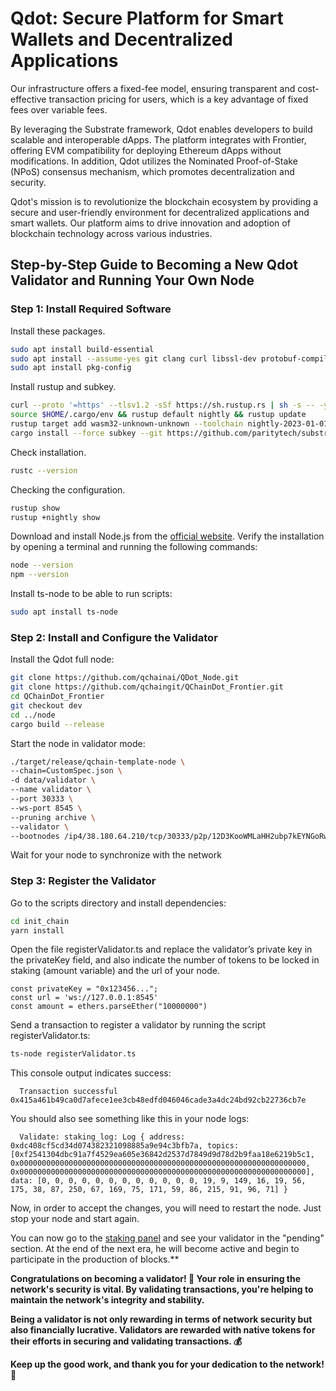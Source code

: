 # Qdot: Secure Platform for Smart Wallets and Decentralized Applications
Our infrastructure offers a fixed-fee model, ensuring transparent and cost-effective transaction pricing for users, which is a key advantage of fixed fees over variable fees.

By leveraging the Substrate framework, Qdot enables developers to build scalable and interoperable dApps. The platform integrates with Frontier, offering EVM compatibility for deploying Ethereum dApps without modifications. In addition, Qdot utilizes the Nominated Proof-of-Stake (NPoS) consensus mechanism, which promotes decentralization and security.

Qdot's mission is to revolutionize the blockchain ecosystem by providing a secure and user-friendly environment for decentralized applications and smart wallets. Our platform aims to drive innovation and adoption of blockchain technology across various industries.

## Step-by-Step Guide to Becoming a New Qdot Validator and Running Your Own Node

### Step 1: Install Required Software

Install these packages.
```bash
sudo apt install build-essential
sudo apt install --assume-yes git clang curl libssl-dev protobuf-compiler
sudo apt install pkg-config
```
Install rustup and subkey.
```bash
curl --proto '=https' --tlsv1.2 -sSf https://sh.rustup.rs | sh -s -- -y
source $HOME/.cargo/env && rustup default nightly && rustup update
rustup target add wasm32-unknown-unknown --toolchain nightly-2023-01-01
cargo install --force subkey --git https://github.com/paritytech/substrate --locked
```
Check installation.
```bash
rustc --version
```
Checking the configuration.
```bash
rustup show
rustup +nightly show
```
Download and install Node.js from the [official website](https://nodejs.org).
Verify the installation by opening a terminal and running the following commands:
```bash
node --version
npm --version
```

Install ts-node to be able to run scripts:
```bash
sudo apt install ts-node
```

### Step 2: Install and Configure the Validator

Install the Qdot full node:
   ```bash
   git clone https://github.com/qchainai/QDot_Node.git
   git clone https://github.com/qchaingit/QChainDot_Frontier.git
   cd QChainDot_Frontier
   git checkout dev
   cd ../node
   cargo build --release
   ```
Start the node in validator mode:
   ```bash
./target/release/qchain-template-node \
--chain=CustomSpec.json \
-d data/validator \
--name validator \
--port 30333 \
--ws-port 8545 \
--pruning archive \
--validator \
--bootnodes /ip4/38.180.64.210/tcp/30333/p2p/12D3KooWMLaHH2ubp7kEYNGoRwWt3JQtQYnWmLiJhDcZvimVj7hm
```
Wait for your node to synchronize with the network

### Step 3: Register the Validator

Go to the scripts directory and install dependencies:
   ```bash
   cd init_chain
   yarn install
   ```
Open the file registerValidator.ts and replace the validator’s private key in the privateKey field, and also indicate the number of tokens to be locked in staking (amount variable) and the url of your node.
   ```
const privateKey = "0x123456...";
const url = 'ws://127.0.0.1:8545'
const amount = ethers.parseEther("10000000")
   ```
Send a transaction to register a validator by running the script registerValidator.ts:
   ```bash
   ts-node registerValidator.ts
   ```
This console output indicates success:
 ```
   Transaction successful 0x415a461b49ca0d7afece1ee3cb48edfd046046cade3a4dc24bd92cb22736cb7e
 ```

You should also see something like this in your node logs:
 ```
   Validate: staking_log: Log { address: 0xdc408cf5cd34d074382321098885a9e94c3bfb7a, topics: [0xf2541304dbc91a7f4529ea605e36842d2537d7849d9d78d2b9faa18e6219b5c1, 0x0000000000000000000000000000000000000000000000000000000000000000, 0x0000000000000000000000000000000000000000000000000000000000000000], data: [0, 0, 0, 0, 0, 0, 0, 0, 0, 0, 0, 0, 19, 9, 149, 16, 19, 56, 175, 38, 87, 250, 67, 169, 75, 171, 59, 86, 215, 91, 96, 71] }  
 ```

Now, in order to accept the changes, you will need to restart the node. Just stop your node and start again.

You can now go to the [staking panel](https://polkadot.js.org/apps/?rpc=wss%3A%2F%2Fstaking.testnet.qdot.network%3A443#/staking) and see your validator in the "pending" section.
At the end of the next era, he will become active and begin to participate in the production of blocks.**

**Congratulations on becoming a validator! 🚀 Your role in ensuring the network's security is vital. By validating transactions, you're helping to maintain the network's integrity and stability.**

**Being a validator is not only rewarding in terms of network security but also financially lucrative. Validators are rewarded with native tokens for their efforts in securing and validating transactions. 💰**

**Keep up the good work, and thank you for your dedication to the network! 👏**